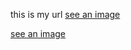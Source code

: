 this is my url [see an image](http://wallpaper.sc/en/ipad/wp-content/uploads/2014/10/ipad-2048x2048-thumbnail_00843-256x256.jpg)

[see an image](http://wallpaper.sc/en/ipad/wp-content/uploads/2014/10/ipad-2048x2048-thumbnail_00843-256x256.jpg)